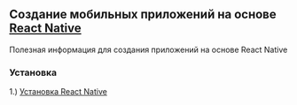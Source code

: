 ## Создание мобильных приложений на основе [React Native]
Полезная информация для создания приложений на основе React Native

### Установка
1.) [Установка React Native]

[Установка React Native]: https://github.com/NetWorkRoom/react-native-start/tree/install
[React Native]: https://facebook.github.io/react-native/
